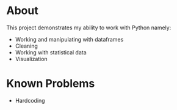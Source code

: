 # About
This project demonstrates my ability to work with Python namely:
  * Working and manipulating with dataframes
  * Cleaning
  * Working with statistical data
  * Visualization

# Known Problems
* Hardcoding
